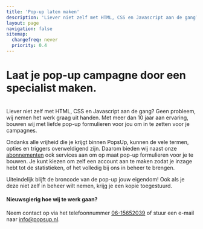 ```yaml
---
title: 'Pop-up laten maken'
description: 'Liever niet zelf met HTML, CSS en Javascript aan de gang?'
layout: page
navigation: false
sitemap:
  changefreq: never
  priority: 0.4
---
```


# Laat je pop-up campagne door een specialist maken.

\
Liever niet zelf met HTML, CSS en Javascript aan de gang? Geen probleem, wij nemen het werk graag uit handen. Met meer dan 10 jaar aan ervaring, bouwen wij met liefde pop-up formulieren voor jou om in te zetten voor je campagnes.

Ondanks alle vrijheid die je krijgt binnen PopsUp, kunnen de vele termen, opties en triggers overweldigend zijn. Daarom bieden wij naast onze [abonnementen](/prijzen) ook services aan om op maat pop-up formulieren voor je te bouwen. Je kunt kiezen om zelf een account aan te maken zodat je inzage hebt tot de statistieken, of het volledig bij ons in beheer te brengen.

Uiteindelijk blijft de broncode van de pop-up jouw eigendom! Ook als je deze niet zelf in beheer wilt nemen, krijg je een kopie toegestuurd.

#### Nieuwsgierig hoe wij te werk gaan?

Neem contact op via het telefoonnummer [06-15652039](tel:0615652039) of stuur een e-mail naar [info@popsup.nl](mailto:info@popsup.nl).
